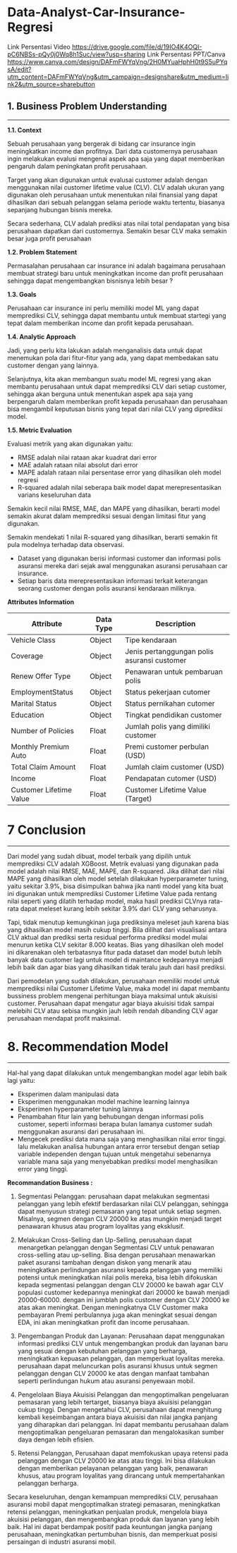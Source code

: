 # Data-Analyst-Car-Insurance-Regresi

Link Persentasi Video https://drive.google.com/file/d/19IO4K4OQI-pC6NBSs-pQy0j0Wq8h1Suc/view?usp=sharing
Link Persentasi PPT/Canva https://www.canva.com/design/DAFmFWYqVng/2H0MYuaHphH0t9S5uPYqsA/edit?utm_content=DAFmFWYqVng&utm_campaign=designshare&utm_medium=link2&utm_source=sharebutton

## **1. Business Problem Understanding**
---
**1.1. Context**

Sebuah perusahaan yang bergerak di bidang car insurance ingin meningkatkan income dan profitnya.
Dari data customernya perusahaan ingin melakukan evalusi mengenai aspek apa saja yang dapat memberikan pengaruh dalam peningkatan profit perusahaan.

Target yang akan digunakan untuk evalusai customer adalah dengan menggunakan nilai customer lifetime value (CLV). CLV adalah ukuran yang digunakan oleh perusahaan untuk menentukan nilai finansial yang dapat dihasilkan dari sebuah pelanggan selama periode waktu tertentu, biasanya sepanjang hubungan bisnis mereka.

Secara sederhana, CLV adalah prediksi atas nilai total pendapatan yang bisa perusahaan dapatkan dari customernya. Semakin besar CLV maka semakin besar juga profit perusahaan

**1.2. Problem Statement**
 
Permasalahan perusahaan car insurance ini adalah bagaimana perusahaan membuat strategi baru untuk meningkatkan income dan profit perusahaan sehingga dapat mengembangkan bisnisnya lebih besar ?

**1.3. Goals**

Perusahaan car insurance ini perlu memiliki model ML yang dapat memprediksi CLV, sehingga dapat membantu untuk membuat startegi yang tepat dalam memberikan income dan profit kepada perusahaan.

**1.4. Analytic Approach**

Jadi, yang perlu kita lakukan adalah menganalisis data untuk dapat menemukan pola dari fitur-fitur yang ada, yang dapat membedakan satu customer dengan yang lainnya.

Selanjutnya, kita akan membangun suatu model ML regresi yang akan membantu perusahaan untuk dapat memprediksi CLV dari setiap customer, sehingga akan berguna untuk menentukan aspek apa saja yang berpengaruh dalam memberikan profit kepada perusahaan dan perusahaan bisa mengambil keputusan bisnis yang tepat dari nilai CLV yang diprediksi model.

**1.5. Metric Evaluation**

Evaluasi metrik yang akan digunakan yaitu:
- RMSE adalah nilai rataan akar kuadrat dari error 
- MAE adalah rataan nilai absolut dari error
- MAPE adalah rataan nilai persentase error yang dihasilkan oleh model regresi
- R-squared adalah nilai seberapa baik model dapat merepresentasikan varians keseluruhan data

Semakin kecil nilai RMSE, MAE, dan MAPE yang dihasilkan, berarti model semakin akurat dalam memprediksi sesuai dengan limitasi fitur yang digunakan. 

Semakin mendekati 1 nilai R-squared yang dihasilkan, berarti semakin fit pula modelnya terhadap data observasi.

- Dataset yang digunakan berisi informasi customer dan informasi polis asuransi mereka dari sejak awal menggunakan asuransi perusahaan car insurance.
- Setiap baris data merepresentasikan informasi terkait keterangan seorang customer dengan polis asuransi kendaraan miliknya.

**Attributes Information**

| **Attribute** | **Data Type** | **Description** |
| --- | --- | --- |
| Vehicle Class             | Object    | Tipe kendaraan |
| Coverage                  | Object    | Jenis pertanggungan polis asuransi customer |
| Renew Offer Type          | Object    | Penawaran untuk pembaruan polis |
| EmploymentStatus          | Object    | Status pekerjaan cutomer |
| Marital Status            | Object    | Status pernikahan cutomer |
| Education                 | Object    | Tingkat pendidikan customer |
| Number of Policies        | Float     | Jumlah polis yang dimiliki customer |
| Monthly Premium Auto      | Float     | Premi customer perbulan (USD) |
| Total Claim Amount        | Float     | Jumlah claim customer (USD) |
| Income                    | Float     | Pendapatan cutomer (USD) |
| Customer Lifetime Value   | Float     | Customer Lifetime Value (Target) |


# **7 Conclusion**
---
Dari model yang sudah dibuat, model terbaik yang dipilih untuk memprediksi CLV adalah XGBoost. Metrik evaluasi yang digunakan pada model adalah nilai RMSE, MAE, MAPE, dan R-squared. Jika dilihat dari nilai MAPE yang dihasilkan oleh model setelah dilakukan hyperparameter tuning, yaitu sekitar 3.9%, bisa disimpulkan bahwa jika nanti model yang kita buat ini digunakan untuk memprediksi Customer Lifetime Value pada rentang nilai seperti yang dilatih terhadap model, maka hasil prediksi CLVnya rata-rata dapat meleset kurang lebih sekitar 3.9% dari CLV yang seharusnya.

Tapi, tidak menutup kemungkinan juga prediksinya meleset jauh karena bias yang dihasilkan model masih cukup tinggi. Bila dilihat dari visualisasi antara CLV aktual dan prediksi serta residual performa prediksi model mulai menurun ketika CLV sekitar 8.000 keatas. Bias yang dihasilkan oleh model ini dikarenakan oleh terbatasnya fitur pada dataset dan model butuh lebih banyak data customer lagi untuk model di maintance kedepannya menjadi lebih baik dan agar bias yang dihasilkan tidak teralu jauh dari hasil prediksi.

Dari pemodelan yang sudah dilakukan, perusahaan memiliki model untuk memprediksi nilai Customer Lifetime Value, maka model ini dapat membantu bussiness problem mengenai perhitungan biaya maksimal untuk akuisisi customer. Perusahaan dapat mengatur agar biaya akuisisi tidak sampai melebihi CLV atau sebisa mungkin jauh lebih rendah dibanding CLV agar perusahaan mendapat profit maksimal.

# **8. Recommendation Model**
---
Hal-hal yang dapat dilakukan untuk mengembangkan model agar lebih baik lagi yaitu:

- Eksperimen dalam manipulasi data 
- Eksperimen menggunakan model machine learning lainnya
- Eksperimen hyperparameter tuning lainnya
- Penambahan fitur lain yang behubungan dengan informasi polis customer, seperti informasi berapa bulan lamanya customer sudah menggunakan asuransi dari perusahaan ini.
- Mengecek prediksi data mana saja yang menghasilkan nilai error tinggi. lalu melakukan analisa hubungan antara error tersebut dengan setiap variable independen dengan tujuan untuk mengetahui sebenarnya variable mana saja yang menyebabkan prediksi model menghasilkan error yang tinggi.



**Recommandation Business :**

1. Segmentasi Pelanggan: perusahaan dapat melakukan segmentasi pelanggan yang lebih efektif berdasarkan nilai CLV pelanggan, sehingga dapat menyusun strategi pemasaran yang tepat untuk setiap segmen. Misalnya, segmen dengan CLV 20000 ke atas mungkin menjadi target penawaran khusus atau program loyalitas yang eksklusif.

2. Melakukan Cross-Selling dan Up-Selling, perusahaan dapat menargetkan pelanggan dengan Segmentasi CLV untuk penawaran cross-selling atau up-selling. Bisa dengan perusahaan menawarkan paket asuransi tambahan dengan diskon yang menarik atau meningkatkan perlindungan asuransi kepada pelanggan yang memiliki potensi untuk meningkatkan nilai polis mereka, bisa lebih difokuskan kepada segmentasi pelanggan dengan CLV 20000 ke bawah agar CLV populasi customer kedepannya  meningkat dari 20000 ke bawah menjadi 20000-60000. dengan ini jumblah polis customer dengan CLV 20000 ke atas akan meningkat. Dengan meningkatnya CLV Customer maka pembayaran Premi perbulannya juga akan meningkat sesuai dengan EDA, ini akan meningkatkan profit dan income perusahaan. 

3. Pengembangan Produk dan Layanan: Perusahaan dapat menggunakan informasi prediksi CLV untuk mengembangkan produk dan layanan baru yang sesuai dengan kebutuhan pelanggan yang berharga, meningkatkan kepuasan pelanggan, dan memperkuat loyalitas mereka. perusahaan dapat meluncurkan polis asuransi khusus untuk segmen pelanggan dengan CLV 20000 ke atas dengan manfaat tambahan seperti perlindungan hukum atau asuransi penyewaan mobil. 

4. Pengelolaan Biaya Akuisisi Pelanggan dan mengoptimalkan pengeluaran pemasaran yang lebih tertarget, biasanya biaya akuisisi pelanggan cukup tinggi. Dengan mengetahui CLV, perusahaan dapat menghitung kembali keseimbangan antara biaya akuisisi dan nilai jangka panjang yang diharapkan dari pelanggan. Ini dapat membantu perusahaan dalam mengoptimalkan pengeluaran pemasaran dan mengalokasikan sumber daya dengan lebih efisien. 

5. Retensi Pelanggan, Perusahaan dapat memfokuskan upaya retensi pada pelanggan dengan CLV 20000 ke atas atau tinggi. Ini bisa dilakukan dengan memberikan pelayanan pelanggan yang baik, penawaran khusus, atau program loyalitas yang dirancang untuk mempertahankan pelanggan berharga.


Secara keseluruhan, dengan kemampuan memprediksi CLV, perusahaan asuransi mobil dapat mengoptimalkan strategi pemasaran, meningkatkan retensi pelanggan, meningkatkan penjualan produk, mengelola biaya akuisisi pelanggan, dan mengembangkan produk dan layanan yang lebih baik. Hal ini dapat berdampak positif pada keuntungan jangka panjang perusahaan, meningkatkan pertumbuhan bisnis, dan memperkuat posisi persaingan di industri asuransi mobil.
